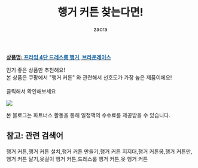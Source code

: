 ﻿---
layout: post
title:  "행거 커튼 찾는다면!"
author: zacra
categories: [ 아이템 ]
tags: [행거 커튼,행거 커튼 설치,행거 커튼 만들기,행거 커튼 지지대,행거 커튼봉,행거 커튼만,행거 커튼 달기,옷걸이 행거 커튼,드레스룸 행거 커튼,옷 행거 커튼]
image: https://static.coupangcdn.com/image/product/image/vendoritem/2018/10/08/3000252955/ad8996e8-c3c3-4cd2-9ef1-2b169129156a.jpg 
description: "쿠팡에서 행거 커튼 관련 상품으로 가장 고객 선호도가 높은 제품 중 하나입니다."
rating: 4.5
---

<a href="https://link.coupang.com/re/AFFSDP?lptag=AF8407795&pageKey=295696099&itemId=345477&vendorItemId=3000252955&traceid=V0-153-96013539c885ac33"><b>상품명: <font color='#01579B'>프라임 4단 드레스룸 행거, 브라운레이스</font></b></a>

인기 좋은 상품만 추천해요!<br/>
본 상품은 쿠팡에서 "행거 커튼" 와 관련해서 선호도가 가장 높은 제품이에요!<br/><br/>
클릭해서 확인해보세요


<a href="https://link.coupang.com/re/AFFSDP?lptag=AF8407795&pageKey=295696099&itemId=345477&vendorItemId=3000252955&traceid=V0-153-96013539c885ac33"><img src="https://thumbnail9.coupangcdn.com/thumbnails/remote/q89/image/retail/images/92123694178063-9ce5b90c-fe50-4766-883e-bbaf417cc1e4.jpg"></a> 

본 블로그는 파트너스 활동을 통해 일정액의 수수료를 제공받을 수 있습니다.

## 참고: 관련 검색어    
행거 커튼,행거 커튼 설치,행거 커튼 만들기,행거 커튼 지지대,행거 커튼봉,행거 커튼만,행거 커튼 달기,옷걸이 행거 커튼,드레스룸 행거 커튼,옷 행거 커튼